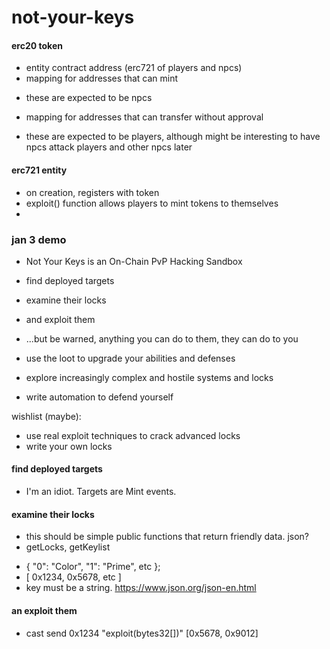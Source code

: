 # not-your-keys

#### erc20 token
 - entity contract address (erc721 of players and npcs)
 - mapping for addresses that can mint
  + these are expected to be npcs
 - mapping for addresses that can transfer without approval
  + these are expected to be players, although might be interesting to have npcs attack players and other npcs later

#### erc721 entity
 - on creation, registers with token
 - exploit() function allows players to mint tokens to themselves
 - 



### jan 3 demo
 - Not Your Keys is an On-Chain PvP Hacking Sandbox
 - find deployed targets
 - examine their locks
 - and exploit them
 - ...but be warned, anything you can do to them, they can do to you

 - use the loot to upgrade your abilities and defenses
 - explore increasingly complex and hostile systems and locks
 - write automation to defend yourself
 
 wishlist (maybe):
 - use real exploit techniques to crack advanced locks
 - write your own locks


#### find deployed targets
 <!-- - targets will be deployed from a specific address
 - honestly, it'd be nice if this address was a GameManager contract, but i dont have time for that today, so it'll just need to be a Goerli burner wallet
 - ok, i need a GameManager so I have a contract to monitor for deploy events
 - seadrch for contract creation events? -->

 - I'm an idiot. Targets are Mint events.

#### examine their locks
 - this should be simple public functions that return friendly data.  json?
 - getLocks, getKeylist
  + { "0": "Color", "1": "Prime", etc };
  + [ 0x1234, 0x5678, etc ]
  + key must be a string. https://www.json.org/json-en.html

#### an exploit them
 - cast send 0x1234 "exploit(bytes32[])" [0x5678, 0x9012]